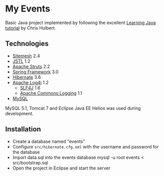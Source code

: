 My Events
=========

Basic Java project implemented by following the excellent
[Learning Java tutorial](http://splinter.com.au/blog/?p=194) by Chris Hulbert.

Technologies
------------
* [Sitemesh](http://www.opensymphony.com/sitemesh/) 2.4
* [JSTL](http://www.oracle.com/technetwork/java/index-jsp-135995.html) 1.2
* [Apache Struts](http://http://struts.apache.org/) 2.2
* [Spring Framework](http://www.springsource.org/) 3.0
* [Hibernate](http://www.hibernate.org/) 3.6
* [Apache Log4j](http://logging.apache.org/log4j/) 1.2
    * [SLF4J](http://www.slf4j.org/) 1.6
    * [Apache Commons Logging](http://commons.apache.org/logging/) 1.1
* [MySQL](http://www.mysql.com/)

MySQL 5.1, Tomcat 7 and Eclipse Java EE Helios was used during development.

Installation
------------
* Create a database named "events"
* Configure `src/hibernate.cfg.xml` with the username and password for the database
* Import data.sql into the events database
        mysql -u root events < src/bootstrap.sql
* Open the project in Eclipse and start the server
